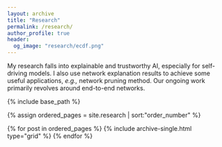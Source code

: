 ```yaml
---
layout: archive
title: "Research"
permalink: /research/
author_profile: true
header:
  og_image: "research/ecdf.png"
---
```


My research falls into explainable and trustworthy AI, especially for self-driving models. I also use network explanation results to achieve some useful applications, *e.g.,* network pruning method. Our ongoing work primarily revolves around end-to-end networks.

<nbsp>

{% include base_path %}

{% assign ordered_pages = site.research | sort:"order_number" %}

{% for post in ordered_pages %}
  {% include archive-single.html type="grid" %}
{% endfor %}
